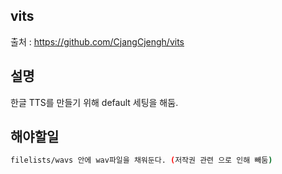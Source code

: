 ## vits

출처 : https://github.com/CjangCjengh/vits

## 설명

한글 TTS를 만들기 위해 default 세팅을 해둠.

## 해야할일

```sh
filelists/wavs 안에 wav파일을 채워둔다. (저작권 관련 으로 인해 빼둠)
```

